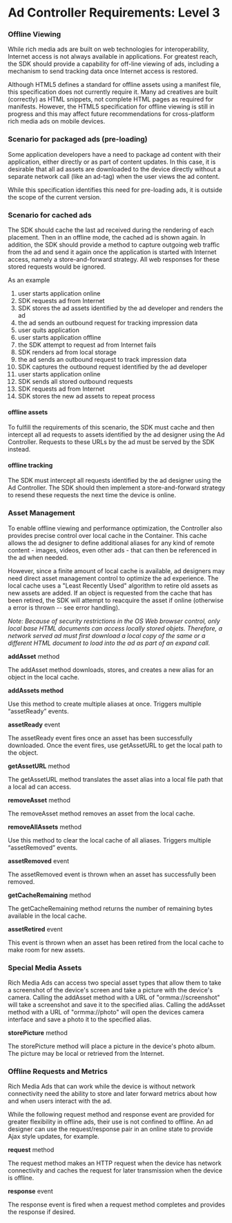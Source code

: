 # Ad Controller Requirements: Level 3 #

### Offline Viewing ###
While rich media ads are built on web technologies for interoperability, Internet access is not always available in applications. For greatest reach, the SDK should provide a capability for off-line viewing of ads, including a mechanism to send tracking data once Internet access is restored.

Although HTML5 defines a standard for offline assets using a manifest file, this specification does not currently require it. Many ad creatives are built (correctly) as HTML snippets, not complete HTML pages as required for manifests. However, the HTML5 specification for offline viewing is still in progress and this may affect future recommendations for cross-platform rich media ads on mobile devices.

### Scenario for packaged ads (pre-loading) ###
Some application developers have a need to package ad content with their application, either directly or as part of content updates. In this case, it is desirable that all ad assets are downloaded to the device directly without a separate network call (like an ad-tag) when the user views the ad content.

While this specification identifies this need for pre-loading ads, it is outside the scope of the current version.

### Scenario for cached ads ###
The SDK should cache the last ad received during the rendering of each placement. Then in an offline mode, the cached ad is shown again.
In addition, the SDK should provide a method to capture outgoing web traffic from the ad and send it again once the application is started with Internet access, namely a store-and-forward strategy. All web responses for these stored requests would be ignored.

As an example
  1. user starts application online
  1. SDK requests ad from Internet
  1. SDK stores the ad assets identified by the ad developer and renders the ad
  1. the ad sends an outbound request for tracking impression data
  1. user quits application
  1. user starts application offline
  1. the SDK attempt to request ad from Internet fails
  1. SDK renders ad from local storage
  1. the ad sends an outbound request to track impression data
  1. SDK captures the outbound request identified by the ad developer
  1. user starts application online
  1. SDK sends all stored outbound requests
  1. SDK requests ad from Internet
  1. SDK stores the new ad assets to repeat process

#### offline assets ####
To fulfill the requirements of this scenario, the SDK must cache and then intercept all ad requests to assets identified by the ad designer using the Ad Controller. Requests to these URLs by the ad must be served by the SDK instead.

#### offline tracking ####
The SDK must intercept all requests identified by the ad designer using the Ad Controller. The SDK should then implement a store-and-forward strategy to resend these requests the next time the device is online.

### Asset Management ###
To enable offline viewing and performance optimization, the Controller also provides precise control over local cache in the Container. This cache allows the ad designer to define additional aliases for any kind of remote content - images, videos, even other ads - that can then be referenced in the ad when needed.

However, since a finite amount of local cache is available, ad designers may need direct asset management control to optimize the ad experience. The local cache uses a "Least Recently Used" algorithm to retire old assets as new assets are added. If an object is requested from the cache that has been retired, the SDK will attempt to reacquire the asset if online (otherwise a error is thrown -- see error handling).

_Note: Because of security restrictions in the OS Web browser control, only local base HTML documents can access locally stored objets. Therefore, a network served ad must first download a local copy of the same or a different HTML document to load into the ad as part of an expand call._

**addAsset** method

The addAsset method downloads, stores, and creates a new alias for an object in the local cache.

**addAssets method**

Use this method to create multiple aliases at once. Triggers multiple “assetReady” events.

**assetReady** event

The assetReady event fires once an asset has been successfully downloaded. Once the event fires, use getAssetURL to get the local path to the object.

**getAssetURL** method

The getAssetURL method translates the asset alias into a local file path that a local ad can access.

**removeAsset** method

The removeAsset method removes an asset from the local cache.

**removeAllAssets** method

Use this method to clear the local cache of all aliases. Triggers multiple “assetRemoved” events.

**assetRemoved** event

The assetRemoved event is thrown when an asset has successfully been removed.

**getCacheRemaining** method

The getCacheRemaining method returns the number of remaining bytes available in the local cache.

**assetRetired** event

This event is thrown when an asset has been retired from the local cache to make room for new assets.

### Special Media Assets ###

Rich Media Ads can access two special asset types that allow them to take a screenshot of the device's screen and take a picture with the device's camera. Calling the addAsset method with a URL of "ormma://screenshot" will take a screenshot and save it to the specified alias. Calling the addAsset method with a URL of "ormma://photo" will open the devices camera interface and save a photo it to the specified alias.

**storePicture** method

The storePicture method will place a picture in the device's photo album. The picture may be local or retrieved from the Internet.

### Offline Requests and Metrics ###

Rich Media Ads that can work while the device is without network connectivity need the ability to store and later forward metrics about how and when users interact with the ad.

While the following request method and response event are provided for greater flexibility in offline ads, their use is not confined to offline. An ad designer can use the request/response pair in an online state to provide Ajax style updates, for example.

**request** method

The request method makes an HTTP request when the device has network connectivity and caches the request for later transmission when the device is offline.

**response** event

The response event is fired when a request method completes and provides the response if desired.